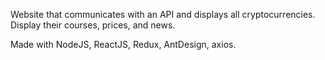Website that communicates with an API and displays all cryptocurrencies. 
Display their courses, prices, and news. 

Made with NodeJS, ReactJS, Redux, AntDesign, axios.
